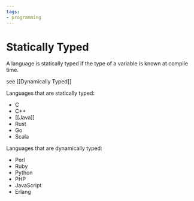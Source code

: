 ```yaml
---
tags:
- programming
---
```

# Statically Typed

A language is statically typed if the type of a variable is known at compile time.

see [[Dynamically Typed]]

Languages that are statically typed:
* C
* C++
* [[Java]]
* Rust
* Go
* Scala


Languages that are dynamically typed:
- Perl
- Ruby
- Python
- PHP
- JavaScript
- Erlang
